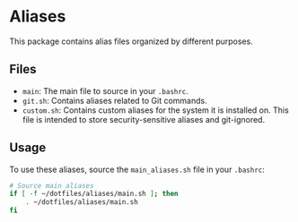 # Aliases

This package contains alias files organized by different purposes.

## Files

- `main`: The main file to source in your `.bashrc`.
- `git.sh`: Contains aliases related to Git commands.
- `custom.sh`: Contains custom aliases for the system it is installed on. This file is intended to store security-sensitive aliases and git-ignored.

## Usage

To use these aliases, source the `main_aliases.sh` file in your `.bashrc`:

```sh
# Source main aliases
if [ -f ~/dotfiles/aliases/main.sh ]; then
    . ~/dotfiles/aliases/main.sh
fi